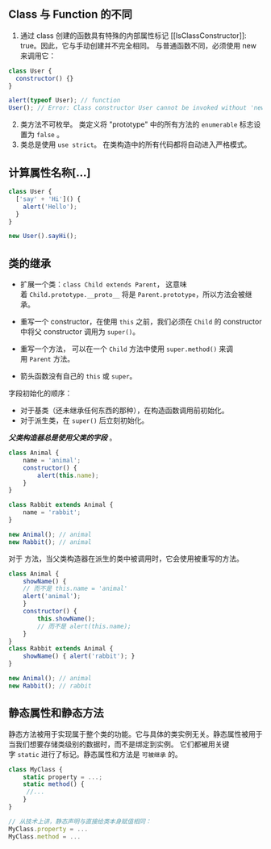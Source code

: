 ## Class 与 Function 的不同

1. 通过 class 创建的函数具有特殊的内部属性标记 [[IsClassConstructor]]: true。因此，它与手动创建并不完全相同。 与普通函数不同，必须使用 new 来调用它：

```js {.line-numbers}
class User {
  constructor() {}
}

alert(typeof User); // function
User(); // Error: Class constructor User cannot be invoked without 'new'
```

2. 类方法不可枚举。 类定义将 "prototype" 中的所有方法的 `enumerable` 标志设置为 `false` 。
3. 类总是使用 `use strict`。 在类构造中的所有代码都将自动进入严格模式。

## 计算属性名称[…]

```js {.line-numbers}
class User {
  ['say' + 'Hi']() {
    alert('Hello');
  }
}

new User().sayHi();
```

## 类的继承

- 扩展一个类：`class Child extends Parent`， 这意味着 `Child.prototype.__proto__` 将是 `Parent.prototype`，所以方法会被继承。

- 重写一个 constructor，在使用 `this` 之前，我们必须在 `Child` 的 constructor 中将父 constructor 调用为 `super()`。
- 重写一个方法， 可以在一个 `Child` 方法中使用 `super.method()` 来调用 `Parent` 方法。
- 箭头函数没有自己的 `this` 或 `super`。

字段初始化的顺序：
- 对于基类（还未继承任何东西的那种），在构造函数调用前初始化。
- 对于派生类，在 `super()` 后立刻初始化。

***父类构造器总是使用父类的字段*** 。

```js {.line-numbers}
class Animal { 
	name = 'animal'; 
	constructor() { 
		alert(this.name); 
	} 
}

class Rabbit extends Animal { 
	name = 'rabbit'; 
}

new Animal(); // animal 
new Rabbit(); // animal
```

对于 方法，当父类构造器在派生的类中被调用时，它会使用被重写的方法。

```js {.line-numbers}
class Animal { 
	showName() { 
	// 而不是 this.name = 'animal' 
	alert('animal'); 
	} 
	constructor() { 
		this.showName(); 
		// 而不是 alert(this.name);
	}
}
class Rabbit extends Animal { 
	showName() { alert('rabbit'); } 
} 

new Animal(); // animal 
new Rabbit(); // rabbit
```

## 静态属性和静态方法

静态方法被用于实现属于整个类的功能。它与具体的类实例无关。静态属性被用于当我们想要存储类级别的数据时，而不是绑定到实例。
它们都被用关键字 `static` 进行了标记。静态属性和方法是 `可被继承` 的。

```js {.line-numbers}
class MyClass { 
	static property = ...; 
	static method() {
	 //...
	} 
}

// 从技术上讲，静态声明与直接给类本身赋值相同：
MyClass.property = ... 
MyClass.method = ...
```